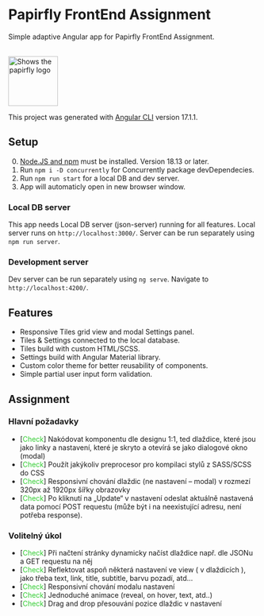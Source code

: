 # Papirfly FrontEnd Assignment

Simple adaptive Angular app for Papirfly FrontEnd Assignment.

<br/>

<picture>
<source media="(prefers-color-scheme: light)" srcset="https://brand.papirfly.com/fr/gallery/34433/images/lowres/24ced107-4a60-45ef-8be5-c14cfe133908.png">
<source media="(prefers-color-scheme: dark)" srcset="https://brand.papirfly.com/fr/gallery/34433/images/lowres/00a0679f-ece6-41a0-8039-be5ec0fe6700.png">
<img alt="Shows the papirfly logo" src="https://brand.papirfly.com/fr/gallery/34433/images/lowres/24ced107-4a60-45ef-8be5-c14cfe133908.png" height=100>
</picture>

<br/>

This project was generated with [Angular CLI](https://github.com/angular/angular-cli) version 17.1.1.

## Setup

0. [Node.JS and npm](https://docs.npmjs.com/downloading-and-installing-node-js-and-npm) must be installed. Version 18.13 or later.
1. Run `npm i -D concurrently` for Concurrently package devDependecies.
2. Run `npm run start` for a local DB and dev server.
3. App will automaticly open in new browser window.

### Local DB server

This app needs Local DB server (json-server) running for all features. Local server runs on `http://localhost:3000/`. Server can be run separately using `npm run server`.

### Development server

Dev server can be run separately using `ng serve`. Navigate to `http://localhost:4200/`.

## Features

- Responsive Tiles grid view and modal Settings panel.
- Tiles & Settings connected to the local database.
- Tiles build with custom HTML/SCSS.
- Settings build with Angular Material library.
- Custom color theme for better reusability of components.
- Simple partial user input form validation.

## Assignment

### Hlavní požadavky

- [<span style="color:limegreen">Check</span>] Nakódovat komponentu dle designu 1:1, ted dlaždice, které jsou jako linky a
  nastavení, které je skryto a otevírá se jako dialogové okno (modal)
- [<span style="color:limegreen">Check</span>] Použít jakýkoliv preprocesor pro kompilaci stylů z SASS/SCSS do CSS
- [<span style="color:limegreen">Check</span>] Responsivní chování dlaždic (ne nastavení – modal) v rozmezí 320px až 1920px
  šířky obrazovky
- [<span style="color:limegreen">Check</span>] Po kliknutí na „Update“ v nastavení odeslat aktuálně nastavená data pomocí POST
  requestu (může být i na neexistující adresu, není potřeba response).

### Volitelný úkol

- [<span style="color:limegreen">Check</span>] Při načtení stránky dynamicky načíst dlaždice např. dle JSONu a GET requestu na
  něj
- [<span style="color:limegreen">Check</span>] Reflektovat aspoň některá nastavení ve view ( v dlaždicích ), jako třeba text, link,
  title, subtitle, barvu pozadí, atd…
- [<span style="color:limegreen">Check</span>] Responsivní chování modalu nastavení
- [<span style="color:limegreen">Check</span>] Jednoduché animace (reveal, on hover, text, atd..)
- [<span style="color:limegreen">Check</span>] Drag and drop přesouvání pozice dlaždic v nastavení
